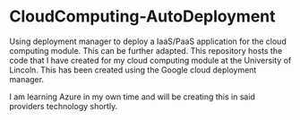 # CloudComputing-AutoDeployment
Using deployment manager to deploy a IaaS/PaaS application for the cloud computing module. This can be further adapted.
This repository hosts the code that I have created for my cloud computing module at the University of Lincoln. This has been created using the Google cloud deployment manager.

I am learning Azure in my own time and will be creating this in said providers technology shortly.

